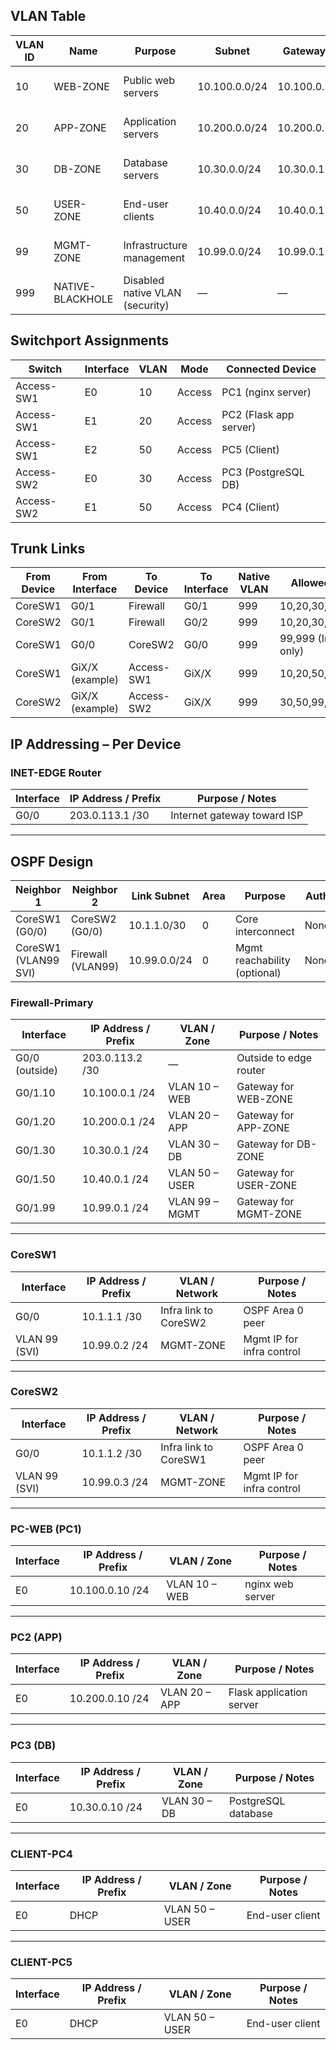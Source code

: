 ## VLAN Table

| **VLAN ID** | **Name**           | **Purpose**                   | **Subnet**       | **Gateway**  | **Notes**                  |
|-------------|-------------------|--------------------------------|------------------|--------------|----------------------------|
| 10          | WEB-ZONE          | Public web servers            | 10.100.0.0/24    | 10.100.0.1   | nginx test server (PC1)    |
| 20          | APP-ZONE          | Application servers           | 10.200.0.0/24    | 10.200.0.1   | Flask app server (PC2)     |
| 30          | DB-ZONE           | Database servers              | 10.30.0.0/24     | 10.30.0.1    | PostgreSQL server (PC3)    |
| 50          | USER-ZONE         | End-user clients              | 10.40.0.0/24     | 10.40.0.1    | DHCP pool for PC4 & PC5    |
| 99          | MGMT-ZONE         | Infrastructure management     | 10.99.0.0/24     | 10.99.0.1    | Mgmt IPs for infra devices |
| 999         | NATIVE-BLACKHOLE  | Disabled native VLAN (security)| —                | —            | Shut down, no ports        |


## Switchport Assignments

| **Switch**   | **Interface** | **VLAN** | **Mode** | **Connected Device**   |
|--------------|--------------|----------|----------|------------------------|
| Access-SW1   | E0           | 10       | Access   | PC1 (nginx server)     |
| Access-SW1   | E1           | 20       | Access   | PC2 (Flask app server) |
| Access-SW1   | E2           | 50       | Access   | PC5 (Client)           |
| Access-SW2   | E0           | 30       | Access   | PC3 (PostgreSQL DB)    |
| Access-SW2   | E1           | 50       | Access   | PC4 (Client)           |


## Trunk Links

| **From Device** | **From Interface** | **To Device** | **To Interface** | **Native VLAN** | **Allowed VLANs**         |
|-----------------|--------------------|---------------|------------------|-----------------|---------------------------|
| CoreSW1         | G0/1               | Firewall      | G0/1             | 999             | 10,20,30,50,99,999         |
| CoreSW2         | G0/1               | Firewall      | G0/2             | 999             | 10,20,30,50,99,999         |
| CoreSW1         | G0/0               | CoreSW2       | G0/0             | 999             | 99,999 (Infra OSPF only)   |
| CoreSW1         | GiX/X (example)    | Access-SW1    | GiX/X             | 999             | 10,20,50,99,999            |
| CoreSW2         | GiX/X (example)    | Access-SW2    | GiX/X             | 999             | 30,50,99,999               |


## IP Addressing – Per Device

### INET-EDGE Router
| **Interface** | **IP Address / Prefix** | **Purpose / Notes**        |
|---------------|-------------------------|----------------------------|
| G0/0          | 203.0.113.1 /30         | Internet gateway toward ISP |

---

## OSPF Design

| **Neighbor 1** | **Neighbor 2** | **Link Subnet** | **Area** | **Purpose**                | **Auth** |
|----------------|----------------|-----------------|----------|----------------------------|----------|
| CoreSW1 (G0/0) | CoreSW2 (G0/0) | 10.1.1.0/30     | 0        | Core interconnect           | None     |
| CoreSW1 (VLAN99 SVI) | Firewall (VLAN99) | 10.99.0.0/24 | 0 | Mgmt reachability (optional) | None     |


### Firewall-Primary
| **Interface**   | **IP Address / Prefix** | **VLAN / Zone** | **Purpose / Notes**         |
|-----------------|-------------------------|-----------------|-----------------------------|
| G0/0 (outside)  | 203.0.113.2 /30         | —               | Outside to edge router      |
| G0/1.10         | 10.100.0.1 /24          | VLAN 10 – WEB   | Gateway for WEB-ZONE        |
| G0/1.20         | 10.200.0.1 /24          | VLAN 20 – APP   | Gateway for APP-ZONE        |
| G0/1.30         | 10.30.0.1 /24           | VLAN 30 – DB    | Gateway for DB-ZONE         |
| G0/1.50         | 10.40.0.1 /24           | VLAN 50 – USER  | Gateway for USER-ZONE       |
| G0/1.99         | 10.99.0.1 /24           | VLAN 99 – MGMT  | Gateway for MGMT-ZONE       |

---

### CoreSW1
| **Interface** | **IP Address / Prefix** | **VLAN / Network** | **Purpose / Notes**        |
|---------------|-------------------------|--------------------|----------------------------|
| G0/0          | 10.1.1.1 /30            | Infra link to CoreSW2 | OSPF Area 0 peer         |
| VLAN 99 (SVI) | 10.99.0.2 /24            | MGMT-ZONE          | Mgmt IP for infra control  |

---

### CoreSW2
| **Interface** | **IP Address / Prefix** | **VLAN / Network** | **Purpose / Notes**        |
|---------------|-------------------------|--------------------|----------------------------|
| G0/0          | 10.1.1.2 /30            | Infra link to CoreSW1 | OSPF Area 0 peer         |
| VLAN 99 (SVI) | 10.99.0.3 /24            | MGMT-ZONE          | Mgmt IP for infra control  |

---

### PC-WEB (PC1)
| **Interface** | **IP Address / Prefix** | **VLAN / Zone** | **Purpose / Notes**   |
|---------------|-------------------------|-----------------|-----------------------|
| E0            | 10.100.0.10 /24         | VLAN 10 – WEB   | nginx web server      |

---

### PC2 (APP)
| **Interface** | **IP Address / Prefix** | **VLAN / Zone** | **Purpose / Notes**     |
|---------------|-------------------------|-----------------|-------------------------|
| E0            | 10.200.0.10 /24         | VLAN 20 – APP   | Flask application server |

---

### PC3 (DB)
| **Interface** | **IP Address / Prefix** | **VLAN / Zone** | **Purpose / Notes**     |
|---------------|-------------------------|-----------------|-------------------------|
| E0            | 10.30.0.10 /24          | VLAN 30 – DB    | PostgreSQL database     |

---

### CLIENT-PC4
| **Interface** | **IP Address / Prefix** | **VLAN / Zone** | **Purpose / Notes** |
|---------------|-------------------------|-----------------|---------------------|
| E0            | DHCP                    | VLAN 50 – USER  | End-user client     |

---

### CLIENT-PC5
| **Interface** | **IP Address / Prefix** | **VLAN / Zone** | **Purpose / Notes** |
|---------------|-------------------------|-----------------|---------------------|
| E0            | DHCP                    | VLAN 50 – USER  | End-user client     |

